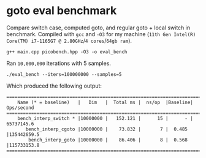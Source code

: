# goto eval benchmark

Compare switch case, computed goto, and regular goto + local switch
in benchmark. Compiled with `gcc` and `-O3` for my machine
(`11th Gen Intel(R) Core(TM) i7-1165G7 @ 2.80GHz`/`4 cores`/`64gb ram`).

```
g++ main.cpp picobench.hpp -O3 -o eval_bench
```
Ran `10,000,000` iterations with 5 samples.
```
./eval_bench --iters=100000000 --samples=5
```
Which produced the following output:
```
===============================================================================
    Name (* = baseline)   |   Dim   |  Total ms |  ns/op  |Baseline| Ops/second
===============================================================================
    bench_interp_switch * |10000000 |   152.121 |      15 |      - | 65737145.6
       bench_interp_cgoto |10000000 |    73.832 |       7 |  0.485 |135442659.5
        bench_interp_goto |10000000 |    86.406 |       8 |  0.568 |115733153.8
===============================================================================
```
